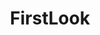 ---
title: FirstLook
crosslinks:
- technology
- environment
- news
- worldnews
- me_irl
- cordcutters
- australia
- europeans
- politics
- gardening
- unitedkingdom
---